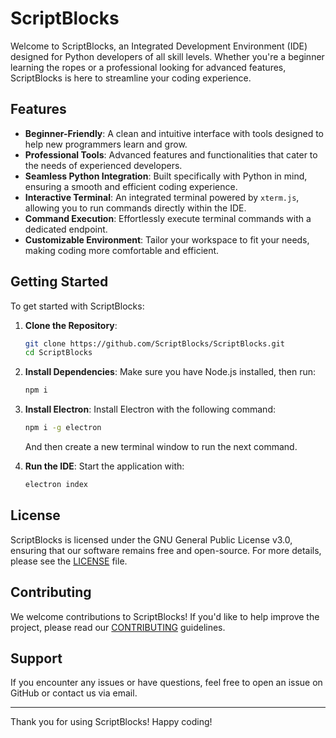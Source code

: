 # ScriptBlocks

Welcome to ScriptBlocks, an Integrated Development Environment (IDE) designed for Python developers of all skill levels. Whether you're a beginner learning the ropes or a professional looking for advanced features, ScriptBlocks is here to streamline your coding experience.

## Features

- **Beginner-Friendly**: A clean and intuitive interface with tools designed to help new programmers learn and grow.
- **Professional Tools**: Advanced features and functionalities that cater to the needs of experienced developers.
- **Seamless Python Integration**: Built specifically with Python in mind, ensuring a smooth and efficient coding experience.
- **Interactive Terminal**: An integrated terminal powered by `xterm.js`, allowing you to run commands directly within the IDE.
- **Command Execution**: Effortlessly execute terminal commands with a dedicated endpoint.
- **Customizable Environment**: Tailor your workspace to fit your needs, making coding more comfortable and efficient.

## Getting Started

To get started with ScriptBlocks:

1. **Clone the Repository**:
   ```bash
   git clone https://github.com/ScriptBlocks/ScriptBlocks.git
   cd ScriptBlocks
   ```

2. **Install Dependencies**: Make sure you have Node.js installed, then run:
   ```bash
   npm i
   ```

3. **Install Electron**: Install Electron with the following command:
   ```bash
   npm i -g electron
   ```

   And then create a new terminal window to run the next command.

4. **Run the IDE**: Start the application with:
   ```bash
   electron index
   ```

## License
ScriptBlocks is licensed under the GNU General Public License v3.0, ensuring that our software remains free and open-source. For more details, please see the [LICENSE](LICENSE) file.

## Contributing
We welcome contributions to ScriptBlocks! If you'd like to help improve the project, please read our [CONTRIBUTING](CONTRIBUTING.md) guidelines.

## Support
If you encounter any issues or have questions, feel free to open an issue on GitHub or contact us via email.

<hr>

Thank you for using ScriptBlocks! Happy coding!